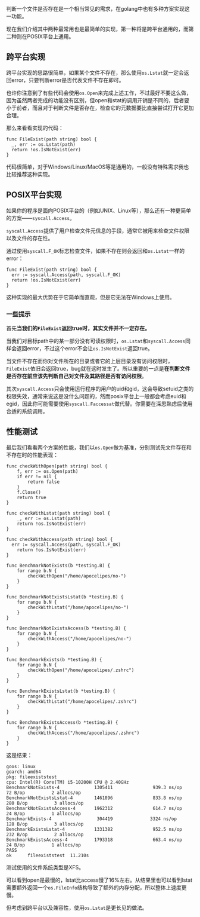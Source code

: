 判断一个文件是否存在是一个相当常见的需求，在golang中也有多种方案实现这一功能。

现在我们介绍其中两种最常用也是最简单的实现，第一种将是跨平台通用的，而第二种则在POSIX平台上通用。

## 跨平台实现

跨平台实现的思路很简单，如果某个文件不存在，那么使用`os.Lstat`就一定会返回error，只要判断error是否代表文件不存在即可。

也许你注意到了有些代码会使用`os.Open`来完成上述工作，不过最好不要这么做，因为虽然两者完成的功能没有区别，但open和stat的调用开销是不同的，后者要小于前者，而且对于判断文件是否存在，检查它的元数据要比直接尝试打开它更加合理。

那么来看看实现的代码：

```golang
func FileExist(path string) bool {
  _, err := os.Lstat(path)
  return !os.IsNotExist(err)
}
```

代码很简单，对于Windows/Linux/MacOS等是通用的，一般没有特殊需求我也比较推荐这种实现。

## POSIX平台实现

如果你的程序是面向POSIX平台的（例如UNIX、Linux等），那么还有一种更简单的方案——`syscall.Access`。

`syscall.Access`提供了用户检查文件元信息的手段，通常它被用来检查文件权限以及文件的存在性。

通过使用`syscall.F_OK`标志检查文件，如果不存在则会返回和`os.Lstat`一样的error：

```golang
func FileExist(path string) bool {
  err := syscall.Access(path, syscall.F_OK)
  return !os.IsNotExist(err)
}
```

这种实现的最大优势在于它简单而直观，但是它无法在Windows上使用。

### 一些提示

首先**当我们的`FileExist`返回true时，其实文件并不一定存在。**

当我们对目标path中的某一部分没有可读权限时，`os.Lstat`和`syscall.Access`同样会返回error，不过这个error不会让`os.IsNotExist`返回true。

当文件不存在而你对文件所在的目录或者它的上层目录没有访问权限时，`FileExist`依旧会返回true，bug就在这时发生了。所以重要的一点是**在判断文件是否存在前应该先判断自己对文件及其路径是否有访问权限**。

其次`syscall.Access`只会使用运行程序的用户的uid和gid，这会导致setuid之类的权限失效，通常来说这是没什么问题的，然而posix平台上一般都会考虑euid和egid，因此你可能需要使用`syscall.Faccessat`做代替。你需要在深思熟虑后使用合适的系统调用。

## 性能测试

最后我们看看两个方案的性能，我们以`os.Open`做为基准，分别测试先文件存在和不存在时的性能表现：

```golang
func checkWithOpen(path string) bool {
	f, err := os.Open(path)
	if err != nil {
		return false
	}
	f.Close()
	return true
}

func checkWithLstat(path string) bool {
	_, err := os.Lstat(path)
	return !os.IsNotExist(err)
}

func checkWithAccess(path string) bool {
  err := syscall.Access(path, syscall.F_OK)
	return !os.IsNotExist(err)
}

func BenchmarkNotExists(b *testing.B) {
	for range b.N {
		checkWithOpen("/home/apocelipes/no-")
	}
}

func BenchmarkNotExistsLstat(b *testing.B) {
	for range b.N {
		checkWithLstat("/home/apocelipes/no-")
	}
}

func BenchmarkNotExistsAccess(b *testing.B) {
	for range b.N {
		checkWithAccess("/home/apocelipes/no-")
	}
}

func BenchmarkExists(b *testing.B) {
	for range b.N {
		checkWithOpen("/home/apocelipes/.zshrc")
	}
}

func BenchmarkExistsLstat(b *testing.B) {
	for range b.N {
		checkWithLstat("/home/apocelipes/.zshrc")
	}
}

func BenchmarkExistsAccess(b *testing.B) {
	for range b.N {
		checkWithAccess("/home/apocelipes/.zshrc")
	}
}
```

这是结果：

```text
goos: linux
goarch: amd64
pkg: fileexiststest
cpu: Intel(R) Core(TM) i5-10200H CPU @ 2.40GHz
BenchmarkNotExists-4             1305411               939.3 ns/op            72 B/op          2 allocs/op
BenchmarkNotExistsLstat-4        1461896               833.8 ns/op           280 B/op          3 allocs/op
BenchmarkNotExistsAccess-4       1962312               614.7 ns/op            24 B/op          1 allocs/op
BenchmarkExists-4                 304419              3324 ns/op             128 B/op          3 allocs/op
BenchmarkExistsLstat-4           1331382               952.5 ns/op           232 B/op          2 allocs/op
BenchmarkExistsAccess-4          1793318               663.4 ns/op            24 B/op          1 allocs/op
PASS
ok      fileexiststest  11.210s
```

测试使用的文件系统类型是XFS。

可以看到open是最慢的，lstat比access慢了16%左右。从结果里也可以看到lstat需要额外返回一个`os.FileInfo`结构导致了额外的内存分配，所以整体上速度更慢。

但考虑到跨平台以及兼容性，使用`os.Lstat`是更长见的做法。
